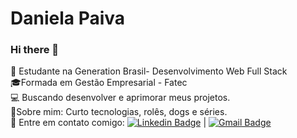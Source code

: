 # Daniela Paiva
### Hi there 👋
:orange_heart: Estudante na Generation Brasil- Desenvolvimento Web Full Stack<br>
:mortar_board:Formada em Gestão Empresarial - Fatec<br>
:computer: Buscando desenvolver e aprimorar meus projetos. <br>
:speech_balloon:Sobre mim: Curto tecnologias, rolês, dogs e  séries.<br>
 :email: Entre em contato comigo: [![Linkedin Badge](https://img.shields.io/badge/-DanielaPaiva-blue?style=flat-square&logo=Linkedin&logoColor=white&link=https://www.linkedin.com/in/daniela-de-paiva/)](https://www.linkedin.com/in/daniela-de-paiva/) 
| 
[![Gmail Badge](https://img.shields.io/badge/-danielapaiva386@gmail.com-c14438?style=flat-square&logo=Gmail&logoColor=white&link=mailto:danielapaiva386@gmail.com)](mailto:danielapaiva386@gmail.com)
